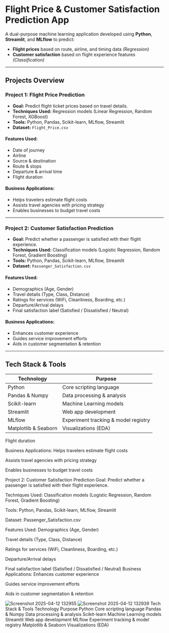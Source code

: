  #  Flight Price & Customer Satisfaction Prediction App

A dual-purpose machine learning application developed using **Python**, **Streamlit**, and **MLflow** to predict:

-  **Flight prices** based on route, airline, and timing data *(Regression)*
-  **Customer satisfaction** based on flight experience features *(Classification)*

---

##  Projects Overview

### **Project 1: Flight Price Prediction**

- **Goal:** Predict flight ticket prices based on travel details.
- **Techniques Used:** Regression models (Linear Regression, Random Forest, XGBoost)
- **Tools:** Python, Pandas, Scikit-learn, MLflow, Streamlit
- **Dataset:** `Flight_Price.csv`

####  Features Used:
- Date of journey  
- Airline  
- Source & destination  
- Route & stops  
- Departure & arrival time  
- Flight duration

####  Business Applications:
- Helps travelers estimate flight costs  
- Assists travel agencies with pricing strategy  
- Enables businesses to budget travel costs  

---

### **Project 2: Customer Satisfaction Prediction**

- **Goal:** Predict whether a passenger is satisfied with their flight experience.
- **Techniques Used:** Classification models (Logistic Regression, Random Forest, Gradient Boosting)
- **Tools:** Python, Pandas, Scikit-learn, MLflow, Streamlit  
- **Dataset:** `Passenger_Satisfaction.csv`

####  Features Used:
- Demographics (Age, Gender)  
- Travel details (Type, Class, Distance)  
- Ratings for services (WiFi, Cleanliness, Boarding, etc.)  
- Departure/Arrival delays  
- Final satisfaction label (Satisfied / Dissatisfied / Neutral)

####  Business Applications:
- Enhances customer experience  
- Guides service improvement efforts  
- Aids in customer segmentation & retention  

---

##  Tech Stack & Tools

| Technology            | Purpose                             |
|-----------------------|-------------------------------------|
| Python                | Core scripting language             |
| Pandas & Numpy        | Data processing & analysis          |
| Scikit-learn          | Machine Learning models             |
| Streamlit             | Web app development                 |
| MLflow                | Experiment tracking & model registry|
| Matplotlib & Seaborn  | Visualizations (EDA)                |

Flight duration

 Business Applications:
Helps travelers estimate flight costs

Assists travel agencies with pricing strategy

Enables businesses to budget travel costs

Project 2: Customer Satisfaction Prediction
Goal: Predict whether a passenger is satisfied with their flight experience.

Techniques Used: Classification models (Logistic Regression, Random Forest, Gradient Boosting)

Tools: Python, Pandas, Scikit-learn, MLflow, Streamlit

Dataset: Passenger_Satisfaction.csv

Features Used:
Demographics (Age, Gender)

Travel details (Type, Class, Distance)

Ratings for services (WiFi, Cleanliness, Boarding, etc.)

Departure/Arrival delays

Final satisfaction label (Satisfied / Dissatisfied / Neutral)
 Business Applications:
Enhances customer experience

Guides service improvement efforts

Aids in customer segmentation & retention

![Screenshot 2025-04-12 132955](https://github.com/user-attachments/assets/b6d8b48a-f189-4c6b-a6ac-231861df2947)
![Screenshot 2025-04-12 132939](https://github.com/user-attachments/assets/2e8747d9-aed9-4bab-bf68-ee878d927c58)
Tech Stack & Tools
Technology	Purpose
Python	Core scripting language
Pandas & Numpy	Data processing & analysis
Scikit-learn	Machine Learning models
Streamlit	Web app development
MLflow	Experiment tracking & model registry
Matplotlib & Seaborn	Visualizations (EDA)
